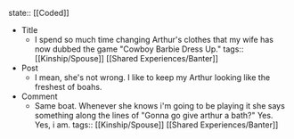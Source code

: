 state:: [[Coded]]

- Title
	- I spend so much time changing Arthur's clothes that my wife has now dubbed the game "Cowboy Barbie Dress Up."
	  tags:: [[Kinship/Spouse]] [[Shared Experiences/Banter]]
- Post
	- I mean, she's not wrong. I like to keep my Arthur looking like the freshest of boahs.
- Comment
	- Same boat.  Whenever she knows i'm going to be playing it she says something along the lines of "Gonna go give arthur a bath?"  Yes. Yes, i am.
	  tags:: [[Kinship/Spouse]] [[Shared Experiences/Banter]]